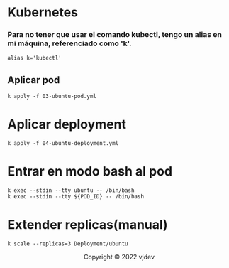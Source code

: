 # Kubernetes
### Para no tener que usar el comando kubectl, tengo un alias en mi máquina, referenciado como 'k'.
````
alias k='kubectl'
````

## Aplicar pod
```
k apply -f 03-ubuntu-pod.yml
```

# Aplicar deployment
```
k apply -f 04-ubuntu-deployment.yml
```

# Entrar en modo bash al pod
```
k exec --stdin --tty ubuntu -- /bin/bash
k exec --stdin --tty ${POD_ID} -- /bin/bash
```

# Extender replicas(manual)
```
k scale --replicas=3 Deployment/ubuntu
```

<p align="center">Copyright © 2022 vjdev</p>